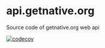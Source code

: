 # api.getnative.org
Source code of getnative.org web api

[![codecov](https://codecov.io/gh/hank-ehly/api.getnative.org/branch/master/graph/badge.svg)](https://codecov.io/gh/hank-ehly/api.getnative.org)
